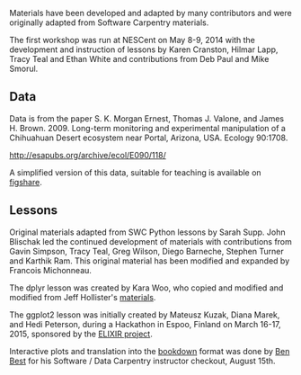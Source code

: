 Materials have been developed and adapted by many contributors and were
originally adapted from Software Carpentry materials.

The first workshop was run at NESCent on May 8-9, 2014 with the development and
instruction of lessons by Karen Cranston, Hilmar Lapp, Tracy Teal and Ethan
White and contributions from Deb Paul and Mike Smorul.

## Data

Data is from the paper S. K. Morgan Ernest, Thomas J. Valone, and James
H. Brown. 2009. Long-term monitoring and experimental manipulation of a
Chihuahuan Desert ecosystem near Portal, Arizona, USA. Ecology 90:1708.

http://esapubs.org/archive/ecol/E090/118/

A simplified version of this data, suitable for teaching is available on
[figshare](https://dx.doi.org/10.6084/m9.figshare.1314459.v5).

## Lessons

Original materials adapted from SWC Python lessons by Sarah Supp. John Blischak
led the continued development of materials with contributions from Gavin
Simpson, Tracy Teal, Greg Wilson, Diego Barneche, Stephen Turner and Karthik
Ram. This original material has been modified and expanded by Francois
Michonneau.

The dplyr lesson was created by Kara Woo, who copied and modified and modified
from Jeff Hollister's
[materials](http://usepa.github.io/introR/2015/01/14/03-Clean/).

The ggplot2 lesson was initially created by Mateusz Kuzak, Diana Marek, and Hedi
Peterson, during a Hackathon in Espoo, Finland on March 16-17, 2015, sponsored
by the [ELIXIR project](http://elixir-europe.org/).

Interactive plots and translation into the [bookdown](https://bookdown.org/home/getting-started.html) format was done by [Ben Best](https://github.com/bbest) for his Software / Data Carpentry instructor checkout, August 15th.
